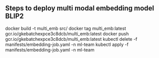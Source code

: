 ## Steps to deploy multi modal embedding model BLIP2
docker build -t multi_emb src/
docker tag multi_emb:latest gcr.io/gkebatchexpce3c8dcb/multi_emb:latest
docker push gcr.io/gkebatchexpce3c8dcb/multi_emb:latest
kubectl delete -f manifests/embedding-job.yaml -n ml-team
kubectl apply -f manifests/embedding-job.yaml -n ml-team
